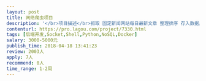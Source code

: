 ```yaml
---                
layout: post       
title: 网络爬虫项目           
description: '</br>项目描述</br>抓取 固定新闻网站每日最新文章 整理排序 存入数据库 并对语义进行分析</br>（现阶段不要求实时性）</br></br>主要功能点</br>自动或手动抓取 </br>能够对文章进行简单语义分析 </br>提动服务api查询接口以便于第三方程序使用</br></br>参考产品</br>https://newsapi.org/</br></br>人员要求</br>1.有爬虫开发经验</br>2.能够熟练使用正则常用的匹配模式  有语义分析经验</br>3.精通数据结构和各种排序算法</br>4.熟悉Linux系统， node 和 python 爬虫方向均可</br>'     
contenturl: https://pro.lagou.com/project/7330.html      
tags: [后端开发,Socket,Shell,Python,NoSQL,Docker]            
salary: 3000-5000元          
publish_time: 2018-04-18 13:41:23         
review: 2003人                   
apply: 7人                   
recommend: 0人                   
time_range: 1-2周              
---                 
```

